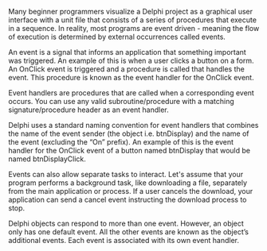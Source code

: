 Many beginner programmers visualize a Delphi project as a graphical user interface
 with a unit file that consists of a series of procedures that execute in a sequence.
 In reality, most programs are event driven - meaning the flow of execution is determined
 by external occurrences called events.  

An event is a signal that informs an application that something important was triggered.
 An example of this is when a user clicks a button on a form. An OnClick event is triggered
 and a procedure is called that handles the event. This procedure is known as the event
 handler for the OnClick event.  

Event handlers are procedures that are called when a corresponding event occurs. You can use
 any valid subroutine/procedure with a matching signature/procedure header as an event handler.   

Delphi uses a standard naming convention for event handlers that combines the name of the event sender
 (the object i.e. btnDisplay) and the name of the event (excluding the “On” prefix).
 An example of this is the event handler for the OnClick event of a button named btnDisplay
 that would be named btnDisplayClick.  

Events can also allow separate tasks to interact. Let's assume that your program performs a background
 task, like downloading a file, separately from the main application or process. If a user cancels the
 download, your application can send a cancel event instructing the download process to stop.  

Delphi objects can respond to more than one event. However, an object only has one default event.
 All the other events are known as the object’s additional events. Each event is associated with its
 own event handler.  

